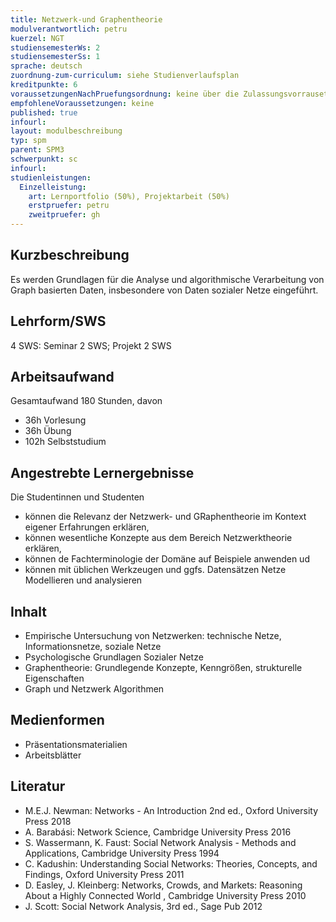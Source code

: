 ```yaml
---
title: Netzwerk-und Graphentheorie
modulverantwortlich: petru
kuerzel: NGT
studiensemesterWs: 2
studiensemesterSs: 1
sprache: deutsch
zuordnung-zum-curriculum: siehe Studienverlaufsplan
kreditpunkte: 6
voraussetzungenNachPruefungsordnung: keine über die Zulassungsvorrausetzungen zum Studium hinausgehenden
empfohleneVoraussetzungen: keine
published: true
infourl: 
layout: modulbeschreibung
typ: spm
parent: SPM3
schwerpunkt: sc
infourl: 
studienleistungen:
  Einzelleistung:
    art: Lernportfolio (50%), Projektarbeit (50%)
    erstpruefer: petru
    zweitpruefer: gh
---
```


## Kurzbeschreibung
Es werden Grundlagen für die Analyse und algorithmische Verarbeitung von Graph basierten Daten, insbesondere von Daten sozialer Netze eingeführt. 

## Lehrform/SWS 
4 SWS: Seminar 2 SWS; Projekt 2 SWS


## Arbeitsaufwand 
Gesamtaufwand 180 Stunden, davon
- 36h Vorlesung 
- 36h Übung  
- 102h Selbststudium 

## Angestrebte Lernergebnisse
Die Studentinnen und Studenten
- können die Relevanz der Netzwerk- und GRaphentheorie im Kontext eigener Erfahrungen erklären,
- können wesentliche Konzepte aus dem Bereich Netzwerktheorie erklären,
- können de Fachterminologie der Domäne auf Beispiele anwenden ud
- können mit üblichen Werkzeugen und ggfs. Datensätzen Netze Modellieren und analysieren

## Inhalt
- Empirische Untersuchung von Netzwerken: technische Netze, Informationsnetze, soziale Netze
- Psychologische Grundlagen Sozialer Netze
- Graphentheorie: Grundlegende Konzepte, Kenngrößen, strukturelle Eigenschaften
- Graph und Netzwerk Algorithmen

## Medienformen
* Präsentationsmaterialien
* Arbeitsblätter

## Literatur
- M.E.J. Newman: Networks - An Introduction 2nd ed., Oxford University Press 2018
- A. Barabási: Network Science, Cambridge University Press 2016
- S. Wassermann, K. Faust: Social Network Analysis - Methods and Applications, Cambridge University Press 1994
- C. Kadushin: Understanding Social Networks: Theories, Concepts, and Findings, Oxford University Press 2011
- D. Easley, J. Kleinberg: Networks, Crowds, and Markets: Reasoning About a Highly Connected World , Cambridge University Press 2010
- J. Scott: Social Network Analysis, 3rd ed., Sage Pub 2012

